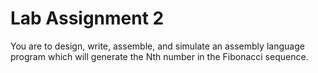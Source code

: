# Lab Assignment 2

You are to design, write, assemble, and simulate an assembly language program which will generate the Nth number in the Fibonacci sequence.
